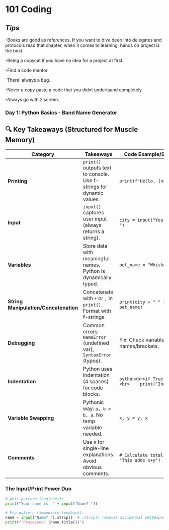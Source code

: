 # 101 Coding

## *Tips*

-Books are good as references. If you want to dive deep into delegates and protocols read that chapter, when it comes to learning; hands on project is the best.

-Being a copycat if you have no idea for a project at first.

-Find a code mentor.

-There' always a bug.

-Never a copy paste a code that you didnt undertsand completely.

-Always go with 2 screen. 

### **Day 1: Python Basics - Band Name Generator**  
## 🔍 Key Takeaways (Structured for Muscle Memory)


| Category              | Takeaways                                                                 | Code Example/Solution                          |
|-----------------------|---------------------------------------------------------------------------|-----------------------------------------------|
| **Printing**          | `print()` outputs text to console. Use f-strings for dynamic values.      | `print(f"Hello, {name}!")`                    |
| **Input**            | `input()` captures user input (always returns a string).                  | `city = input("Your city: ")`                 |
| **Variables**        | Store data with meaningful names. Python is dynamically typed.            | `pet_name = "Whiskers"`                       |
| **String Manipulation/Concatenation** | Concatenate with `+` or `,` in `print()`. Format with f-strings.         | `print(city + " " + pet_name)`                |
| **Debugging**        | Common errors: `NameError` (undefined var), `SyntaxError` (typos).        | Fix: Check variable names/brackets.           |
| **Indentation**      | Python uses indentation (4 spaces) for code blocks.                       | ```python<br>if True:<br>    print("Indented!")``` |
| **Variable Swapping** | Pythonic way: `a, b = b, a`. No temp variable needed.                    | `x, y = y, x`                                |
| **Comments**         | Use `#` for single-line explanations. Avoid obvious comments.             | `# Calculate total (avoid: "This adds x+y")`  |



### The Input/Print Power Duo
```python
# Anti-pattern (beginner):
print("Your name is: " + input("Name? "))

# Pro pattern (immediate feedback):
name = input("Name? ").strip()  # .strip() removes accidental whitespace
print(f"Processed: {name.title()}")
